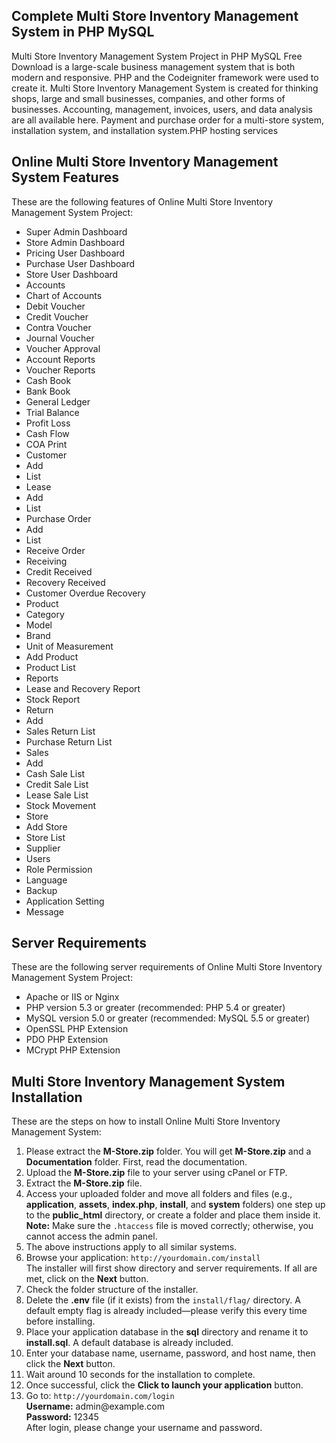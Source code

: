 <h2>Complete Multi Store Inventory Management System in PHP MySQL</h2>

Multi Store Inventory Management System Project in PHP MySQL Free Download is a large-scale business management system that is both modern and responsive. PHP and the Codeigniter framework were used to create it. Multi Store Inventory Management System is created for thinking shops, large and small businesses, companies, and other forms of businesses. Accounting, management, invoices, users, and data analysis are all available here. Payment and purchase order for a multi-store system, installation system, and installation system.PHP hosting services

<h2>Online Multi Store Inventory Management System Features</h2>

These are the following features of Online Multi Store Inventory Management System Project:
<ul>
<li>Super Admin Dashboard</li>
<li>Store Admin Dashboard</li>
<li>Pricing User Dashboard</li>
<li>Purchase User Dashboard</li>
<li>Store User Dashboard</li>
<li>Accounts</li>
<li>Chart of Accounts</li>
<li>Debit Voucher</li>
<li>Credit Voucher</li>
<li>Contra Voucher</li>
<li>Journal Voucher</li>
<li>Voucher Approval</li>
<li>Account Reports</li>
<li>Voucher Reports</li>
<li>Cash Book</li>
<li>Bank Book</li>
<li>General Ledger</li>
<li>Trial Balance</li>
<li>Profit Loss</li>
<li>Cash Flow</li>
<li>COA Print</li>
<li>Customer</li>
<li>Add</li>
<li>List</li>
<li>Lease</li>
<li>Add</li>
<li>List</li>
<li>Purchase Order</li>
<li>Add</li>
<li>List</li>
<li>Receive Order</li>
<li>Receiving</li>
<li>Credit Received</li>
<li>Recovery Received</li>
<li>Customer Overdue Recovery</li>
<li>Product</li>
<li>Category</li>
<li>Model</li>
<li>Brand</li>
<li>Unit of Measurement</li>
<li>Add Product</li>
<li>Product List</li>
<li>Reports</li>
<li>Lease and Recovery Report</li>
<li>Stock Report</li>
<li>Return</li>
<li>Add</li>
<li>Sales Return List</li>
<li>Purchase Return List</li>
<li>Sales</li>
<li>Add</li>
<li>Cash Sale List</li>
<li>Credit Sale List</li>
<li>Lease Sale List</li>
<li>Stock Movement</li>
<li>Store</li>
<li>Add Store</li>
<li>Store List</li>
<li>Supplier</li>
<li>Users</li>
<li>Role Permission</li>
<li>Language</li>
<li>Backup</li>
<li>Application Setting</li>
<li>Message</li></ul>

<h2>Server Requirements</h2>
<p>These are the following server requirements of Online Multi Store Inventory Management System Project:</p>
<ul>
  <li>Apache or IIS or Nginx</li>
  <li>PHP version 5.3 or greater (recommended: PHP 5.4 or greater)</li>
  <li>MySQL version 5.0 or greater (recommended: MySQL 5.5 or greater)</li>
  <li>OpenSSL PHP Extension</li>
  <li>PDO PHP Extension</li>
  <li>MCrypt PHP Extension</li>
</ul>

<h2>Multi Store Inventory Management System Installation</h2>
<p>These are the steps on how to install Online Multi Store Inventory Management System:</p>
<ol>
  <li>Please extract the <strong>M-Store.zip</strong> folder. You will get <strong>M-Store.zip</strong> and a <strong>Documentation</strong> folder. First, read the documentation.</li>
  <li>Upload the <strong>M-Store.zip</strong> file to your server using cPanel or FTP.</li>
  <li>Extract the <strong>M-Store.zip</strong> file.</li>
  <li>
    Access your uploaded folder and move all folders and files 
    (e.g., <strong>application</strong>, <strong>assets</strong>, <strong>index.php</strong>, <strong>install</strong>, and <strong>system</strong> folders) 
    one step up to the <strong>public_html</strong> directory, or create a folder and place them inside it.<br>
    <strong>Note:</strong> Make sure the <code>.htaccess</code> file is moved correctly; otherwise, you cannot access the admin panel.
  </li>
  <li>
    The above instructions apply to all similar systems.
  </li>
  <li>
    Browse your application: <code>http://yourdomain.com/install</code><br>
    The installer will first show directory and server requirements. If all are met, click on the <strong>Next</strong> button.
  </li>
  <li>Check the folder structure of the installer.</li>
  <li>Delete the <strong>.env</strong> file (if it exists) from the <code>install/flag/</code> directory. A default empty flag is already included—please verify this every time before installing.</li>
  <li>
    Place your application database in the <strong>sql</strong> directory and rename it to <strong>install.sql</strong>. A default database is already included.
  </li>
  <li>
    Enter your database name, username, password, and host name, then click the <strong>Next</strong> button.
  </li>
  <li>Wait around 10 seconds for the installation to complete.</li>
  <li>Once successful, click the <strong>Click to launch your application</strong> button.</li>
  <li>
    Go to: <code>http://yourdomain.com/login</code><br>
    <strong>Username:</strong> admin@example.com <br>
    <strong>Password:</strong> 12345 <br>
    After login, please change your username and password.
  </li>
</ol>


